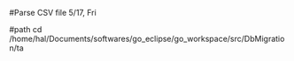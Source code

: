 #Parse CSV file
5/17, Fri


#path
cd /home/hal/Documents/softwares/go_eclipse/go_workspace/src/DbMigration/ta